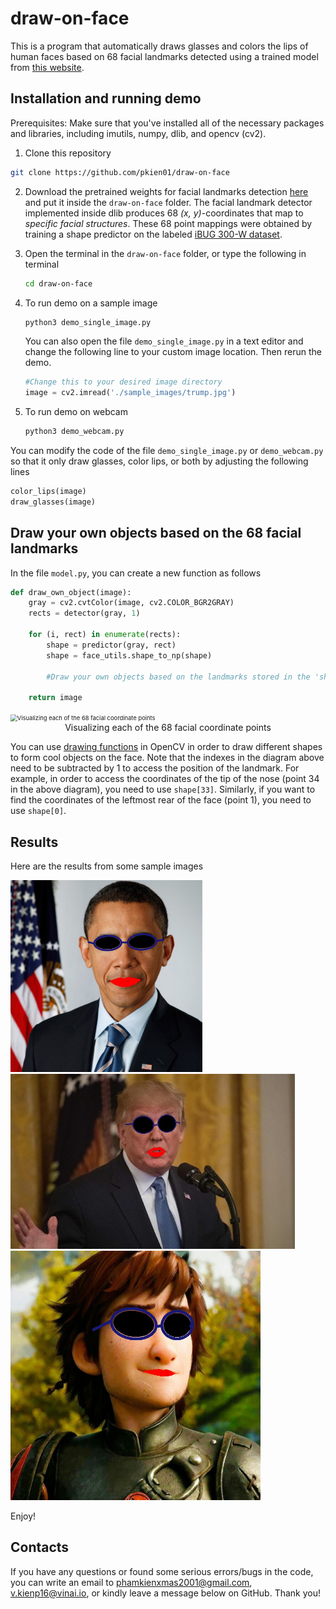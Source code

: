 # draw-on-face

This is a program that automatically draws glasses and colors the lips of human faces based on 68 facial landmarks detected using a trained model from [this website](https://www.pyimagesearch.com/2017/04/10/detect-eyes-nose-lips-jaw-dlib-opencv-python/).



## Installation and running demo

Prerequisites: Make sure that you've installed all of the necessary packages and libraries, including imutils, numpy, dlib, and opencv (cv2).

1.  Clone this repository

   ```bash
   git clone https://github.com/pkien01/draw-on-face
   ```

2. Download the pretrained weights for facial landmarks detection [here](https://drive.google.com/file/d/12583GxL9ospcvv7oaRkRD0oY-eLhuw9_/view?usp=sharing) and put it inside the `draw-on-face` folder. The facial landmark detector implemented inside dlib produces 68 *(x, y)*-coordinates that map to *specific facial structures*. These 68 point mappings were obtained by training a shape predictor on the labeled [iBUG 300-W dataset](https://ibug.doc.ic.ac.uk/resources/facial-point-annotations/). 

3. Open the terminal in the `draw-on-face` folder, or type the following in terminal

   ```bash
   cd draw-on-face
   ```

4. To run demo on a sample image

   ```bash
   python3 demo_single_image.py
   ```

   You can also open the file `demo_single_image.py` in a text editor and change the following line to your custom image location. Then rerun the demo.

   ```python
   #Change this to your desired image directory
   image = cv2.imread('./sample_images/trump.jpg')
   ```

5. To run demo on webcam

   ```bash
   python3 demo_webcam.py
   ```

You can modify the code of the file `demo_single_image.py` or `demo_webcam.py` so that it only draw glasses, color lips, or both by adjusting the following lines

```python
color_lips(image)
draw_glasses(image)
```



## Draw your own objects based on the 68 facial landmarks

In the file `model.py`, you can create a new function as follows

```python
def draw_own_object(image):
	gray = cv2.cvtColor(image, cv2.COLOR_BGR2GRAY)
	rects = detector(gray, 1)

	for (i, rect) in enumerate(rects):
		shape = predictor(gray, rect)
		shape = face_utils.shape_to_np(shape)
		
		#Draw your own objects based on the landmarks stored in the 'shape' array

	return image
```



<img src="https://www.pyimagesearch.com/wp-content/uploads/2017/04/facial_landmarks_68markup-768x619.jpg" alt="Visualizing each of the 68 facial coordinate points" style="zoom: 67%;" />



<div align="center">Visualizing each of the 68 facial coordinate points</div>


You can use [drawing functions](https://docs.opencv.org/2.4/modules/core/doc/drawing_functions.html) in OpenCV in order to draw different shapes to form cool objects on the face. Note that the indexes in the diagram above need to be subtracted by 1 to access the position of the landmark. For example, in order to access the coordinates of the tip of the nose (point 34 in the above diagram), you need to use `shape[33]`. Similarly, if you want to find the coordinates of the leftmost rear of the face (point 1), you need to use `shape[0]`. 



## Results

Here are the results from some sample images



<img src="https://raw.githubusercontent.com/pkien01/draw-on-face/master/sample_images/obama_colored.jpg" style="zoom: 30%" />



<img src="https://raw.githubusercontent.com/pkien01/draw-on-face/master/sample_images/trump_colored.jpg" style="zoom: 70%" />



<img src="https://raw.githubusercontent.com/pkien01/draw-on-face/master/sample_images/hiccup_colored.jpg" style="zoom: 50%" />



Enjoy!

## Contacts

If you have any questions or found some serious errors/bugs in the code, you can write an email to phamkienxmas2001@gmail.com, v.kienp16@vinai.io, or kindly leave a message below on GitHub. Thank you!
